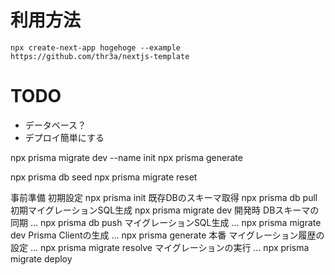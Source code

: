 # 利用方法

```
npx create-next-app hogehoge --example https://github.com/thr3a/nextjs-template
```

# TODO

- データベース？
- デプロイ簡単にする

npx prisma migrate dev --name init
npx prisma generate


npx prisma db seed
npx prisma migrate reset


事前準備
初期設定 npx prisma init
既存DBのスキーマ取得 npx prisma db pull
初期マイグレーションSQL生成 npx prisma migrate dev
開発時
DBスキーマの同期 ... npx prisma db push
マイグレーションSQL生成 ... npx prisma migrate dev
Prisma Clientの生成 ... npx prisma generate
本番
マイグレーション履歴の設定 ... npx prisma migrate resolve
マイグレーションの実行 ... npx prisma migrate deploy
